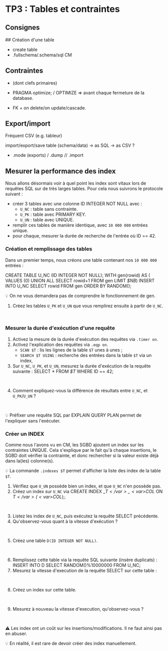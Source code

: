 <!DOCTYPE html>
<html>
    <head>
        <title>TP3 (BDR1)</title>
        <link rel="stylesheet" href="./index.css">
        <script type="module" src="./index.js" defer></script>
    </head>
    <body>
        <header></header>
        <main>

# TP3 : Tables et contraintes

## Consignes

<tp-consignes></tp-consignes>

## Création d'une table

+ create table
+ .fullschema/.schema/sql CM

## Contraintes

+ (dont clefs primaires)
- PRAGMA optimize;  / OPTIMIZE => avant chaque fermeture de la database.

- FK + on delete/on update/cascade.

## Export/import

Fréquent CSV (e.g. tableur)

import/export/save table (schema/data)
  -> as SQL
  -> as CSV
  ?
+ .mode (exports) / .dump  // .import

## Mesurer la performance des index

Nous allons désormais voir à quel point les index sont vitaux lors de requêtes SQL sur de très larges tables. Pour cela nous suivrons le protocole suivant :
- créer 3 tables avec une colonne <sql-code>ID INTEGER NOT NULL</sql-code> avec :
  - `U_NC` : table sans contrainte.
  - `U_PK` : table avec <sql-code>PRIMARY KEY</sql-code>.
  - `U_UN` : table avec <sql-code>UNIQUE</sql-code>.
- remplir ces tables de manière identique, avec `10 000 000` entrées unique.
- pour chaque, mesurer la durée de recherche de l'entrée où <sql-code class="d4rk">ID == 42</sql-code>.

### Création et remplissage des tables

Dans un premier temps, nous créons une table contenant nos `10 000 000` entrées :

<sql-code class='block d4rk'>
CREATE TABLE U_NC (ID INTEGER NOT NULL);
WITH gen(rowid) AS (
  VALUES (0)
  UNION ALL
    SELECT rowid+1 FROM gen
  LIMIT <var>$NB</var>)
INSERT INTO U_NC SELECT rowid FROM gen ORDER BY RANDOM();</sql-code>

💡 On ne vous demandera pas de comprendre le fonctionnement de <sql-code>gen</sql-code>.

1. Créez les tables `U_PK` et `U_UN` que vous remplirez ensuite à partir de `U_NC`.
   <pre lang="sql" contenteditable></pre>

### Mesurer la durée d'exécution d'une requête

1. Activez la mesure de la durée d'exécution des requêtes via `.timer on`.
1. Activez l'explication des requêtes via `.eqp on`.
   - `SCAN $T` : lis les lignes de la table `$T` unes à unes ;
   - `SEARCH $T USING` : recherche des entrées dans la table `$T` via un index,
1. Sur `U_NC`, `U_PK`, et `U_UN`, mesurez la durée d'exécution de la requête suivante : <sql-code class="d4rk">SELECT * FROM <var>$T</var> WHERE ID == 42;</sql-code><br/>
   <pre contenteditable></pre>
1. Comment expliquez-vous la différence de résultats entre `U_NC`, et `U_PK`/`U_UN` ?<br/>
   <pre contenteditable></pre>

💡 Préfixer une requête SQL par <sql-code>EXPLAIN QUERY PLAN </sql-code> permet de l'expliquer sans l'exécuter.

### Créer un INDEX

Comme nous l'avons vu en CM, les SGBD ajoutent un index sur les contraintes <sql-code>UNIQUE</sql-code>. Cela s'explique par le fait qu'à chaque insertions, le SGBD doit vérifier la contrainte, et donc rechercher si la valeur existe déjà dans la(les) colonne(s).

💡 La commande `.indexes $T` permet d'afficher la liste des index de la table `$T`.

1. Vérifiez que `U_UN` possède bien un index, et que `U_NC` n'en possède pas.
2. Créez un index sur `U_NC` via <sql-code class="d4rk">CREATE INDEX \_<var>$T</var>\_<var>$COL</var> ON <var>$T</var>(<var>$COL</var>);</sql-code>.
   <pre lang="sql" contenteditable></pre>
3. Listez les index de `U_NC`, puis exécutez la requête <sql-code>SELECT</sql-code> précédente.
4. Qu'observez-vous quant à la vitesse d'exécution ?
   <pre contenteditable></pre>
5. Créez une table `D(ID INTEGER NOT NULL)`.
   <pre lang="sql" contenteditable></pre>
6. Remplissez cette table via la requête SQL suivante (insère duplicats) :
   <sql-code class="block">INSERT INTO D SELECT RANDOM()%10000000 FROM U_NC;</sql-code>
1. Mesurez la vitesse d'execution de la requête <sql-code>SELECT</sql-code> sur cette table :
   <pre contenteditable></pre>
2. Créez un index sur cette table.
   <pre lang="sql" contenteditable></pre>
3. Mesurez à nouveau la vitesse d'execution, qu'observez-vous ?
   <pre contenteditable></pre>

⚠ Les index ont un coût sur les insertions/modifications. Il ne faut ainsi pas en abuser.

💡 En réalité, il est rare de devoir créer des index manuellement.

</main>
    </body>
</html>